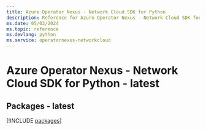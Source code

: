 ```yaml
---
title: Azure Operator Nexus - Network Cloud SDK for Python
description: Reference for Azure Operator Nexus - Network Cloud SDK for Python
ms.date: 05/03/2024
ms.topic: reference
ms.devlang: python
ms.service: operatornexus-networkcloud
---
```

# Azure Operator Nexus - Network Cloud SDK for Python - latest
## Packages - latest
[!INCLUDE [packages](operator-nexus---network-cloud-index.md)]